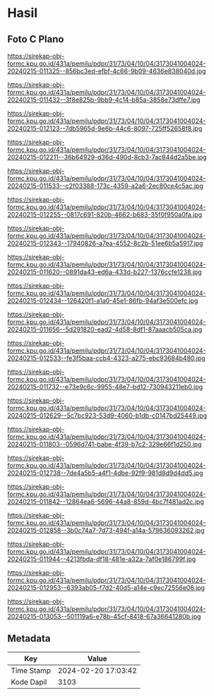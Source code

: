 # Hasil

## Foto C Plano

https://sirekap-obj-formc.kpu.go.id/431a/pemilu/pdpr/31/73/04/10/04/3173041004024-20240215-011325--856bc3ed-efbf-4c66-9b09-4636e838040d.jpg

https://sirekap-obj-formc.kpu.go.id/431a/pemilu/pdpr/31/73/04/10/04/3173041004024-20240215-011432--3f8e825b-9bb9-4c14-b85a-3858e73dffe7.jpg

https://sirekap-obj-formc.kpu.go.id/431a/pemilu/pdpr/31/73/04/10/04/3173041004024-20240215-012123--7db5965d-9e6b-44c6-8097-725ff52658f8.jpg

https://sirekap-obj-formc.kpu.go.id/431a/pemilu/pdpr/31/73/04/10/04/3173041004024-20240215-012211--36b64929-d36d-490d-8cb3-7ac844d2a5be.jpg

https://sirekap-obj-formc.kpu.go.id/431a/pemilu/pdpr/31/73/04/10/04/3173041004024-20240215-011533--c2f03388-173c-4359-a2a6-2ec80ce4c5ac.jpg

https://sirekap-obj-formc.kpu.go.id/431a/pemilu/pdpr/31/73/04/10/04/3173041004024-20240215-012255--0817c691-820b-4662-b683-35f0f950a0fa.jpg

https://sirekap-obj-formc.kpu.go.id/431a/pemilu/pdpr/31/73/04/10/04/3173041004024-20240215-012343--17940826-a7ea-4552-8c2b-51ee6b5a5917.jpg

https://sirekap-obj-formc.kpu.go.id/431a/pemilu/pdpr/31/73/04/10/04/3173041004024-20240215-011620--0891da43-ed6a-433d-b227-1376ccfe1238.jpg

https://sirekap-obj-formc.kpu.go.id/431a/pemilu/pdpr/31/73/04/10/04/3173041004024-20240215-012434--126420f1-a1a0-45e1-86fb-94af3e500efc.jpg

https://sirekap-obj-formc.kpu.go.id/431a/pemilu/pdpr/31/73/04/10/04/3173041004024-20240215-011656--5d291820-ead2-4d58-8df1-87aaacb505ca.jpg

https://sirekap-obj-formc.kpu.go.id/431a/pemilu/pdpr/31/73/04/10/04/3173041004024-20240215-012533--fe3f5baa-ccb4-4323-a275-ebc93684b480.jpg

https://sirekap-obj-formc.kpu.go.id/431a/pemilu/pdpr/31/73/04/10/04/3173041004024-20240215-011732--e73e9c6c-9955-48e7-bd12-730943211eb0.jpg

https://sirekap-obj-formc.kpu.go.id/431a/pemilu/pdpr/31/73/04/10/04/3173041004024-20240215-012629--5c7bc923-53d9-4060-b1db-c0147bd25449.jpg

https://sirekap-obj-formc.kpu.go.id/431a/pemilu/pdpr/31/73/04/10/04/3173041004024-20240215-011803--0596d741-babe-4f39-b7c2-329e66f1d250.jpg

https://sirekap-obj-formc.kpu.go.id/431a/pemilu/pdpr/31/73/04/10/04/3173041004024-20240215-012738--7de4a5b5-a4f1-4dbe-92f9-981d8d9d4dd5.jpg

https://sirekap-obj-formc.kpu.go.id/431a/pemilu/pdpr/31/73/04/10/04/3173041004024-20240215-011842--12864ea6-5696-44a8-859d-4bc7f481ad2c.jpg

https://sirekap-obj-formc.kpu.go.id/431a/pemilu/pdpr/31/73/04/10/04/3173041004024-20240215-012858--3b0c74a7-7d73-494f-a14a-579636093262.jpg

https://sirekap-obj-formc.kpu.go.id/431a/pemilu/pdpr/31/73/04/10/04/3173041004024-20240215-011944--4213fbda-df18-481e-a32a-7af0e186799f.jpg

https://sirekap-obj-formc.kpu.go.id/431a/pemilu/pdpr/31/73/04/10/04/3173041004024-20240215-012953--6393ab05-f7d2-40d5-a14e-c9ec72556e06.jpg

https://sirekap-obj-formc.kpu.go.id/431a/pemilu/pdpr/31/73/04/10/04/3173041004024-20240215-013053--501119a6-e78b-45cf-8418-67a36641280b.jpg


## Metadata

| Key        | Value               |
| ---------- | ------------------- |
| Time Stamp | 2024-02-20 17:03:42 |
| Kode Dapil | 3103                |



